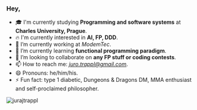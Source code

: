 ### Hey, 

- 🎓 I'm currently studying **Programming and software systems** at **Charles University, Prague**.
- 🔥 I'm currently interested in **AI, FP, DDD**.
- 🔭 I’m currently working at *ModemTec*.
- 🌱 I’m currently learning **functional programming paradigm**.
- 👯 I’m looking to collaborate on **any FP stuff or coding contests**.
- 📫 How to reach me: *juro.trappl@gmail.com*.
- 😄 Pronouns: he/him/his.
- ⚡ Fun fact: type 1 diabetic, Dungeons & Dragons DM, MMA enthusiast and self-proclaimed philosopher.

<p align="left"> <img src="https://komarev.com/ghpvc/?username=jurajtrappl&label=Profile%20views&color=0e75b6&style=flat" alt="jurajtrappl" /> </p>
